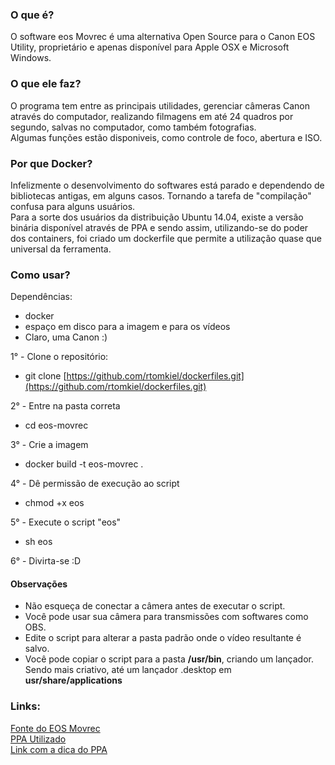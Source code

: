 ### O que é?
O software eos Movrec é uma alternativa Open Source para o Canon EOS Utility, proprietário e apenas disponível para Apple OSX e Microsoft Windows. 

### O que ele faz? 
O programa tem entre as principais utilidades, gerenciar câmeras Canon através do computador, realizando filmagens em até 24 quadros por segundo, salvas no computador, como também fotografias.   
Algumas funções estão disponiveis, como controle de foco, abertura e ISO.   

### Por que Docker? 
Infelizmente o desenvolvimento do softwares está parado e dependendo de bibliotecas antigas, em alguns casos. Tornando a tarefa de "compilação" confusa para alguns usuários.   
Para a sorte dos usuários da distribuição Ubuntu 14.04, existe a versão binária disponível através de PPA e sendo assim, utilizando-se do poder dos containers, foi criado um dockerfile que permite a utilização quase que universal da ferramenta. 

### Como usar?
Dependências:    
 - docker   
 - espaço em disco para a imagem e para os vídeos   
- Claro, uma Canon :)  

1° - Clone o repositório:
 - git clone [https://github.com/rtomkiel/dockerfiles.git](https://github.com/rtomkiel/dockerfiles.git)   

2° - Entre na pasta correta
 - cd eos-movrec   

3° - Crie a imagem   
 - docker build -t eos-movrec .   

4° - Dê permissão de execução ao script   
 - chmod +x eos  

5° - Execute o script "eos"   
 - sh eos

6° - Divirta-se :D 


#### Observações
 - Não esqueça de conectar a câmera antes de executar o script.   
 - Você pode usar sua câmera para transmissões com softwares como OBS.   
 - Edite o script para alterar a pasta padrão onde o vídeo resultante é salvo. 
 - Você pode copiar o script para a pasta **/usr/bin**, criando um lançador. Sendo mais criativo, até um lançador .desktop em **usr/share/applications**   


### Links:

[Fonte do EOS Movrec](https://sourceforge.net/projects/eos-movrec/)   
[PPA Utilizado](https://launchpad.net/~dhor/+archive/ubuntu/myway)   
[Link com a dica do PPA](http://www.edivaldobrito.com.br/gravar-videos-com-uma-antiga-dslr-canon/)  
